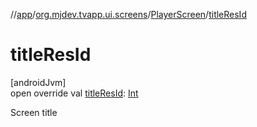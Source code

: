 //[app](../../../index.md)/[org.mjdev.tvapp.ui.screens](../index.md)/[PlayerScreen](index.md)/[titleResId](title-res-id.md)

# titleResId

[androidJvm]\
open override val [titleResId](title-res-id.md): [Int](https://kotlinlang.org/api/latest/jvm/stdlib/kotlin/-int/index.html)

Screen title
